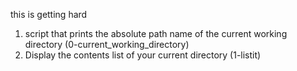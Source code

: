 this is getting hard
1.  script that prints the absolute path name of the current working directory (0-current_working_directory)
2. Display the contents list of your current directory (1-listit)
